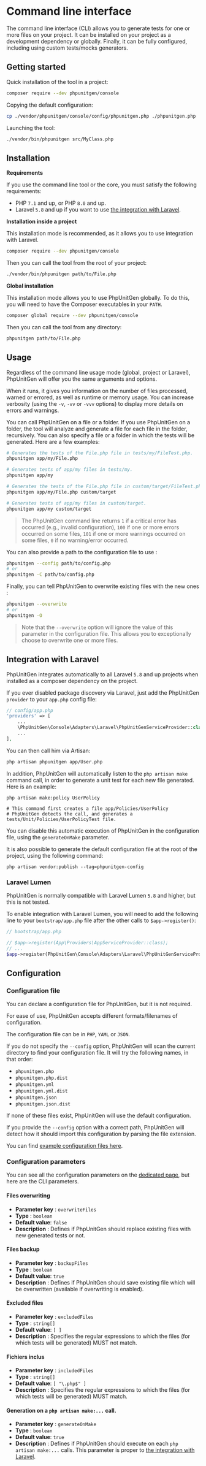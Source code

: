 # Command line interface

The command line interface (CLI) allows you to generate tests for one or more files
on your project. It can be installed on your project as a development dependency or globally.
Finally, it can be fully configured, including using custom tests/mocks generators.

## Getting started

Quick installation of the tool in a project:

```bash
composer require --dev phpunitgen/console
```

Copying the default configuration:

```bash
cp ./vendor/phpunitgen/console/config/phpunitgen.php ./phpunitgen.php
```

Launching the tool:

```bash
./vendor/bin/phpunitgen src/MyClass.php
```

## Installation

**Requirements**

If you use the command line tool or the core, you must satisfy
the following requirements:

- PHP `7.1` and up, or PHP `8.0` and up.
- Laravel `5.8` and up if you want to use
[the integration with Laravel](/en/command-line.md#integration-with-laravel).

**Installation inside a project**

This installation mode is recommended, as it allows you to use
integration with Laravel.

```bash
composer require --dev phpunitgen/console
```

Then you can call the tool from the root of your project:

```bash
./vendor/bin/phpunitgen path/to/File.php
```

**Global installation**

This installation mode allows you to use PhpUnitGen globally.
To do this, you will need to have the Composer executables in your `PATH`.

```bash
composer global require --dev phpunitgen/console
```

Then you can call the tool from any directory:

```bash
phpunitgen path/to/File.php
```

## Usage

Regardless of the command line usage mode (global, project or Laravel), PhpUnitGen
will offer you the same arguments and options.

When it runs, it gives you information on the number of files processed, warned
or errored, as well as runtime or memory usage.
You can increase verbosity (using the `-v`, `-vv` or `-vvv` options) to display
more details on errors and warnings.

You can call PhpUnitGen on a file or a folder. If you use PhpUnitGen
on a folder, the tool will analyze and generate a file for each file in the folder,
recursively. You can also specify a file or a folder in which
the tests will be generated. Here are a few examples:

```bash
# Generates the tests of the File.php file in tests/my/FileTest.php.
phpunitgen app/my/File.php

# Generates tests of app/my files in tests/my.
phpunitgen app/my

# Generates the tests of the File.php file in custom/target/FileTest.php.
phpunitgen app/my/File.php custom/target

# Generates tests of app/my files in custom/target.
phpunitgen app/my custom/target
```

> The PhpUnitGen command line returns `1` if a critical error has occurred
> (e.g., invalid configuration), `100` if one or more errors occurred on
> some files, `101` if one or more warnings occurred on
> some files, `0` if no warning/error occurred.

You can also provide a path to the configuration file to use :

```bash
phpunitgen --config path/to/config.php
# or
phpunitgen -C path/to/config.php
```

Finally, you can tell PhpUnitGen to overwrite existing files with the new ones :

```bash
phpunitgen --overwrite
# or
phpunitgen -O
```

> Note that the `--overwrite` option will ignore the value of this parameter in the configuration file.
> This allows you to exceptionally choose to overwrite one or more files.

## Integration with Laravel

PhpUnitGen integrates automatically to all Laravel `5.8` and up projects when installed
as a composer dependency on the project.

If you ever disabled package discovery via Laravel, just add the PhpUnitGen `provider` to your
`app.php` config file:

```php
// config/app.php
'providers' => [
    ...
    \PhpUnitGen\Console\Adapters\Laravel\PhpUnitGenServiceProvider::class,
    ...
],
```

You can then call him via Artisan:

```bash
php artisan phpunitgen app/User.php
```

In addition, PhpUnitGen will automatically listen to the `php artisan make` command call,
in order to generate a unit test for each new file generated. Here is an example:

```
php artisan make:policy UserPolicy

# This command first creates a file app/Policies/UserPolicy
# PhpUnitGen detects the call, and generates a tests/Unit/Policies/UserPolicyTest file.
```

You can disable this automatic execution of PhpUnitGen in the configuration file, using the
`generateOnMake` parameter.

It is also possible to generate the default configuration file at the root of the project,
using the following command:

```
php artisan vendor:publish --tag=phpunitgen-config
```

### Laravel Lumen

PhpUnitGen is normally compatible with Laravel Lumen `5.8` and higher, but this is not tested.

To enable integration with Laravel Lumen, you will need to add the following line to your
`bootstrap/app.php` file after the other calls to `$app->register()`:

```php
// bootstrap/app.php

// $app->register(App\Providers\AppServiceProvider::class);
// ...
$app->register(PhpUnitGen\Console\Adapters\Laravel\PhpUnitGenServiceProvider::class);
```

## Configuration

### Configuration file

You can declare a configuration file for PhpUnitGen, but it is not required.

For ease of use, PhpUnitGen accepts different formats/filenames of
configuration.

The configuration file can be in `PHP`, `YAML` or `JSON`.

If you do not specify the `--config` option, PhpUnitGen will scan the current directory to
find your configuration file. It will try the following names, in that order:

- `phpunitgen.php`
- `phpunitgen.php.dist`
- `phpunitgen.yml`
- `phpunitgen.yml.dist`
- `phpunitgen.json`
- `phpunitgen.json.dist`

If none of these files exist, PhpUnitGen will use the default configuration.

If you provide the `--config` option with a correct path, PhpUnitGen will detect
how it should import this configuration by parsing the file extension.

You can find [example configuration files
here](https://github.com/paul-thebaud/phpunitgen-console/tree/master/config).

### Configuration parameters

You can see all the configuration parameters on the [dedicated page](/en/configuration.md),
but here are the CLI parameters.

#### Files overwriting

* **Parameter key** : `overwriteFiles`
* **Type** : `boolean`
* **Default value**: `false`
* **Description** : Defines if PhpUnitGen should replace existing files with
new generated tests or not.

#### Files backup

* **Parameter key** : `backupFiles`
* **Type** : `boolean`
* **Default value**: `true`
* **Description** : Defines if PhpUnitGen should save existing file which will
be overwritten (available if overwriting is enabled).

#### Excluded files

* **Parameter key** : `excludedFiles`
* **Type** : `string[]`
* **Default value**: `[ ]`
* **Description** : Specifies the regular expressions to which the files (for which tests
will be generated) MUST not match.

#### Fichiers inclus

* **Parameter key** : `includedFiles`
* **Type** : `string[]`
* **Default value**: `[ "\.php$" ]`
* **Description** : Specifies the regular expressions to which the files (for which tests
will be generated) MUST match.

#### Generation on a `php artisan make:...` call.

* **Parameter key** : `generateOnMake`
* **Type** : `boolean`
* **Default value**: `true`
* **Description** : Defines if PhpUnitGen should execute on each `php artisan make:...`
calls. This parameter is proper to [the integration with Laravel](/en/command-line.md#integration-with-laravel).
